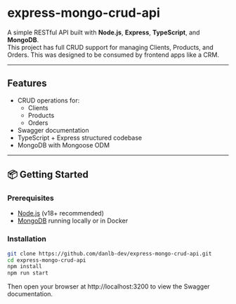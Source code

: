 # express-mongo-crud-api

A simple RESTful API built with **Node.js**, **Express**, **TypeScript**, and **MongoDB**.  
This project has full CRUD support for managing Clients, Products, and Orders.
This was designed to be consumed by frontend apps like a CRM.

---

## Features

- CRUD operations for:
  - Clients
  - Products
  - Orders
- Swagger documentation
- TypeScript + Express structured codebase
- MongoDB with Mongoose ODM

---

## 📦 Getting Started

### Prerequisites

- [Node.js](https://nodejs.org/) (v18+ recommended)
- [MongoDB](https://www.mongodb.com/) running locally or in Docker

### Installation

```bash
git clone https://github.com/danlb-dev/express-mongo-crud-api.git
cd express-mongo-crud-api
npm install
npm run start
```

Then open your browser at http://localhost:3200 to view the Swagger documentation.
